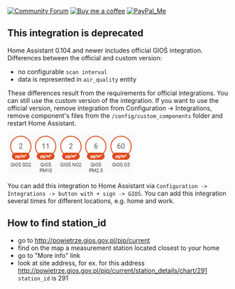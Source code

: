 [![Community Forum][forum-shield]][forum]  [![Buy me a coffee][buy-me-a-coffee-shield]][buy-me-a-coffee]  [![PayPal_Me][paypal-me-shield]][paypal-me]

## This integration is deprecated
Home Assistant 0.104 and newer includes official GIOŚ integration.
Differences between the official and custom version:
- no configurable `scan interval`
- data is represented in `air_quality` entity

These differences result from the requirements for official integrations. You can still use the custom version of the integration. If you want to use the official version, remove integration from Configuration -> Integrations, remove component's files from the `/config/custom_components` folder and restart Home Assistant.

![Screenshot](https://github.com/bieniu/ha-gios/blob/master/images/gios-ha.png?raw=true)

You can add this integration to Home Assistant via `Configuration -> Integrations -> button with + sign -> GIOŚ`. You can add this integration several times for different locations, e.g. home and work.

## How to find station_id
- go to http://powietrze.gios.gov.pl/pjp/current
- find on the map a measurement station located closest to your home
- go to "More info" link
- look at site address, for ex. for this address http://powietrze.gios.gov.pl/pjp/current/station_details/chart/291 `station_id` is 291

[forum]: https://community.home-assistant.io/t/gios-polish-glowny-inspektorat-ochrony-srodowiska-air-quality-data-integration/127519
[forum-shield]: https://img.shields.io/badge/community-forum-brightgreen.svg?style=popout
[buy-me-a-coffee-shield]: https://img.shields.io/static/v1.svg?label=%20&message=Buy%20me%20a%20coffee&color=6f4e37&logo=buy%20me%20a%20coffee&logoColor=white
[buy-me-a-coffee]: https://www.buymeacoffee.com/QnLdxeaqO
[paypal-me-shield]: https://img.shields.io/static/v1.svg?label=%20&message=PayPal.Me&logo=paypal
[paypal-me]: https://www.paypal.me/bieniu79
